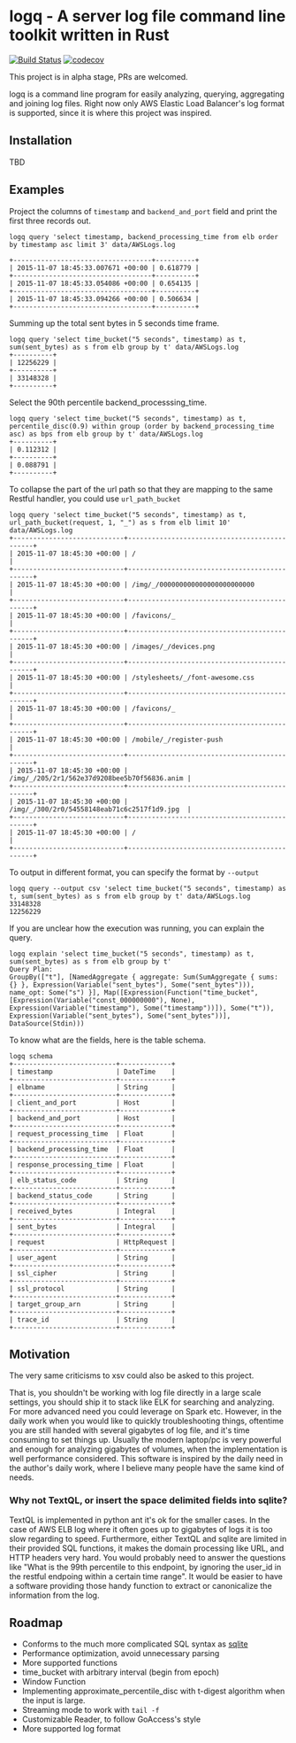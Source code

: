 # logq - A server log file command line toolkit written in Rust

[![Build Status](https://travis-ci.com/MnO2/logq.svg?branch=master)](https://travis-ci.com/MnO2/logq)
[![codecov](https://codecov.io/gh/MnO2/logq/branch/master/graph/badge.svg)](https://codecov.io/gh/MnO2/logq)


This project is in alpha stage, PRs are welcomed.

logq is a command line program for easily analyzing, querying, aggregating and
joining log files. Right now only AWS Elastic Load Balancer's log format is
supported, since it is where this project was inspired.


## Installation

TBD

## Examples

Project the columns of `timestamp` and `backend_and_port` field and print the first three records out.

```
logq query 'select timestamp, backend_processing_time from elb order by timestamp asc limit 3' data/AWSLogs.log

+-----------------------------------+----------+
| 2015-11-07 18:45:33.007671 +00:00 | 0.618779 |
+-----------------------------------+----------+
| 2015-11-07 18:45:33.054086 +00:00 | 0.654135 |
+-----------------------------------+----------+
| 2015-11-07 18:45:33.094266 +00:00 | 0.506634 |
+-----------------------------------+----------+
```


Summing up the total sent bytes in 5 seconds time frame.
```
logq query 'select time_bucket("5 seconds", timestamp) as t, sum(sent_bytes) as s from elb group by t' data/AWSLogs.log
+----------+
| 12256229 |
+----------+
| 33148328 |
+----------+
```


Select the 90th percentile backend_processsing_time.
```
logq query 'select time_bucket("5 seconds", timestamp) as t, percentile_disc(0.9) within group (order by backend_processing_time asc) as bps from elb group by t' data/AWSLogs.log
+----------+
| 0.112312 |
+----------+
| 0.088791 |
+----------+
```

To collapse the part of the url path so that they are mapping to the same Restful handler, you could use `url_path_bucket`
```
logq query 'select time_bucket("5 seconds", timestamp) as t, url_path_bucket(request, 1, "_") as s from elb limit 10' data/AWSLogs.log
+----------------------------+----------------------------------------------+
| 2015-11-07 18:45:30 +00:00 | /                                            |
+----------------------------+----------------------------------------------+
| 2015-11-07 18:45:30 +00:00 | /img/_/000000000000000000000000              |
+----------------------------+----------------------------------------------+
| 2015-11-07 18:45:30 +00:00 | /favicons/_                                  |
+----------------------------+----------------------------------------------+
| 2015-11-07 18:45:30 +00:00 | /images/_/devices.png                        |
+----------------------------+----------------------------------------------+
| 2015-11-07 18:45:30 +00:00 | /stylesheets/_/font-awesome.css              |
+----------------------------+----------------------------------------------+
| 2015-11-07 18:45:30 +00:00 | /favicons/_                                  |
+----------------------------+----------------------------------------------+
| 2015-11-07 18:45:30 +00:00 | /mobile/_/register-push                      |
+----------------------------+----------------------------------------------+
| 2015-11-07 18:45:30 +00:00 | /img/_/205/2r1/562e37d9208bee5b70f56836.anim |
+----------------------------+----------------------------------------------+
| 2015-11-07 18:45:30 +00:00 | /img/_/300/2r0/54558148eab71c6c2517f1d9.jpg  |
+----------------------------+----------------------------------------------+
| 2015-11-07 18:45:30 +00:00 | /                                            |
+----------------------------+----------------------------------------------+
```

To output in different format, you can specify the format by `--output`
```
logq query --output csv 'select time_bucket("5 seconds", timestamp) as t, sum(sent_bytes) as s from elb group by t' data/AWSLogs.log
33148328
12256229
```

If you are unclear how the execution was running, you can explain the query.
```
logq explain 'select time_bucket("5 seconds", timestamp) as t, sum(sent_bytes) as s from elb group by t'
Query Plan:
GroupBy(["t"], [NamedAggregate { aggregate: Sum(SumAggregate { sums: {} }, Expression(Variable("sent_bytes"), Some("sent_bytes"))), name_opt: Some("s") }], Map([Expression(Function("time_bucket", [Expression(Variable("const_000000000"), None), Expression(Variable("timestamp"), Some("timestamp"))]), Some("t")), Expression(Variable("sent_bytes"), Some("sent_bytes"))], DataSource(Stdin)))
```

To know what are the fields, here is the table schema.
```
logq schema
+--------------------------+-------------+
| timestamp                | DateTime    |
+--------------------------+-------------+
| elbname                  | String      |
+--------------------------+-------------+
| client_and_port          | Host        |
+--------------------------+-------------+
| backend_and_port         | Host        |
+--------------------------+-------------+
| request_processing_time  | Float       |
+--------------------------+-------------+
| backend_processing_time  | Float       |
+--------------------------+-------------+
| response_processing_time | Float       |
+--------------------------+-------------+
| elb_status_code          | String      |
+--------------------------+-------------+
| backend_status_code      | String      |
+--------------------------+-------------+
| received_bytes           | Integral    |
+--------------------------+-------------+
| sent_bytes               | Integral    |
+--------------------------+-------------+
| request                  | HttpRequest |
+--------------------------+-------------+
| user_agent               | String      |
+--------------------------+-------------+
| ssl_cipher               | String      |
+--------------------------+-------------+
| ssl_protocol             | String      |
+--------------------------+-------------+
| target_group_arn         | String      |
+--------------------------+-------------+
| trace_id                 | String      |
+--------------------------+-------------+
```


## Motivation

The very same criticisms to xsv could also be asked to this project.

That is, you shouldn't be working with log file directly in a large scale settings, you should ship it to stack like ELK for searching and analyzing. For more advanced need you could leverage on Spark etc. However, in the daily work when you
would like to quickly troubleshooting things, oftentime you are still handed with several gigabytes of log file, and it's time consuming to set things up.  Usually the modern laptop/pc is very powerful and enough for analyzing gigabytes of volumes, when the implementation is well performance considered.
This software is inspired by the daily need in the author's daily work, where I
believe many people have the same kind of needs.

### Why not TextQL, or insert the space delimited fields into sqlite?

TextQL is implemented in python ant it's ok for the smaller cases. In the case
of AWS ELB log where it often goes up to gigabytes of logs it is too slow
regarding to speed. Furthermore, either TextQL and sqlite are limited in their
provided SQL functions, it makes the domain processing like URL, and HTTP
headers very hard. You would probably need to answer the questions like "What is
the 99th percentile to this endpoint, by ignoring the user_id in the restful
endpoing within a certain time range". It would be easier to have a software
providing those handy function to extract or canonicalize the information from
the log.


## Roadmap

* Conforms to the much more complicated SQL syntax as [sqlite](https://www.sqlite.org/lang_expr.html)
* Performance optimization, avoid unnecessary parsing
* More supported functions
* time_bucket with arbitrary interval (begin from epoch)
* Window Function
* Implementing approximate_percentile_disc with t-digest algorithm when the input is large.
* Streaming mode to work with `tail -f`
* Customizable Reader, to follow GoAccess's style
* More supported log format